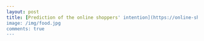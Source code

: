 ```yaml
---
layout: post
title: [Prediction of the online shoppers' intention](https://online-shoppers-intention.herokuapp.com/)
image: /img/food.jpg
comments: true
---
```

